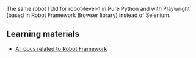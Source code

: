 The same robot I did for robot-level-1 in Pure Python and with Playwright (based in Robot Framework Browser library) instead of Selenium. 

## Learning materials

- [All docs related to Robot Framework](https://robocorp.com/docs/languages-and-frameworks/robot-framework)

